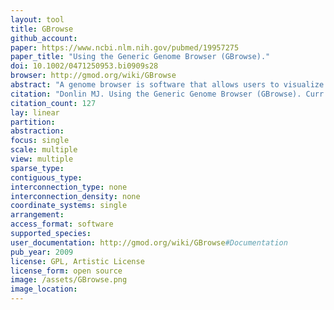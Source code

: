```yaml
---
layout: tool 
title: GBrowse
github_account: 
paper: https://www.ncbi.nlm.nih.gov/pubmed/19957275
paper_title: "Using the Generic Genome Browser (GBrowse)."
doi: 10.1002/0471250953.bi0909s28
browser: http://gmod.org/wiki/GBrowse
abstract: "A genome browser is software that allows users to visualize DNA, protein, or other sequence features within the context of a reference sequence, such as a chromosome or contig. The Generic Genome Browser (GBrowse) is an open‐source browser developed as part of the Generic Model Organism Database project (Stein et al., 2002). GBrowse can be configured to display genomic sequence features for any organism and is the browser used for the model organisms Drosophila melanogaster (Grumbling and Strelets, 2006) and Caenorhabditis elegans (Schwarz et al., 2006), among others. The software package can be downloaded from the Web and run on a Windows, Mac OS X, or Unix‐type system. Version 1.64, as described in the original protocol, was released in November 2005, but the software is under active development and new versions are released about every six months. This update includes instructions on updating existing data sources with new files from NCBI. Curr. Protoc. Bioinform. 28:9.9.1‐9.9.25. © 2009 by John Wiley & Sons, Inc"
citation: "Donlin MJ. Using the Generic Genome Browser (GBrowse). Curr Protoc Bioinformatics. 2009;Chapter 9: Unit 9.9."
citation_count: 127
lay: linear
partition: 
abstraction: 
focus: single
scale: multiple
view: multiple
sparse_type: 
contiguous_type: 
interconnection_type: none
interconnection_density: none
coordinate_systems: single
arrangement: 
access_format: software
supported_species: 
user_documentation: http://gmod.org/wiki/GBrowse#Documentation
pub_year: 2009
license: GPL, Artistic License
license_form: open source
image: /assets/GBrowse.png
image_location: 
---
```


